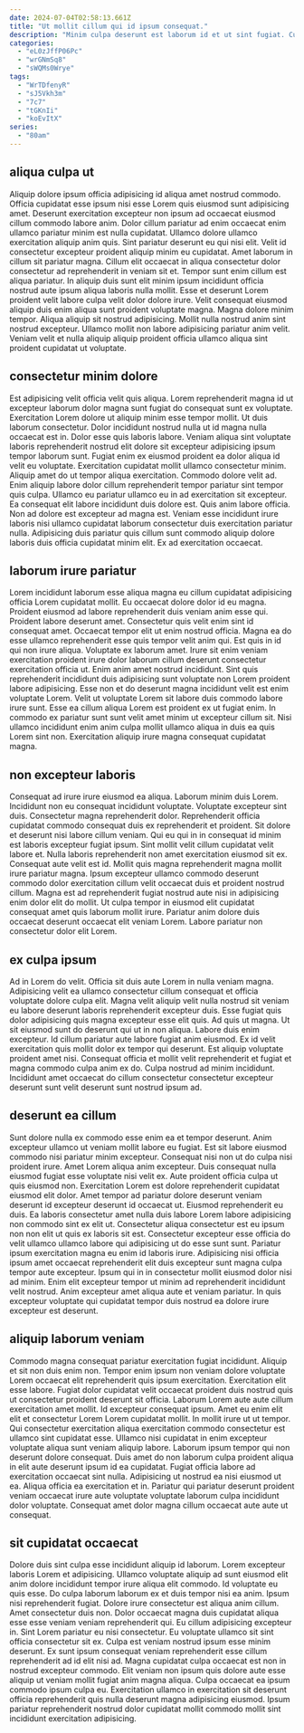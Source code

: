 ```yaml
---
date: 2024-07-04T02:58:13.661Z
title: "Ut mollit cillum qui id ipsum consequat."
description: "Minim culpa deserunt est laborum id et ut sint fugiat. Cupidatat elit id id duis amet minim ipsum dolore et esse eiusmod ea Lorem mollit exercitation."
categories:
  - "eL0zJffP06Pc"
  - "wrGNmSq8"
  - "sWQMs0Wrye"
tags:
  - "WrTDfenyR"
  - "sJ5Vkh3m"
  - "7c7"
  - "tGKnIi"
  - "koEvItX"
series:
  - "80am"
---
```



## aliqua culpa ut

Aliquip dolore ipsum officia adipisicing id aliqua amet nostrud commodo. Officia cupidatat esse ipsum nisi esse Lorem quis eiusmod sunt adipisicing amet. Deserunt exercitation excepteur non ipsum ad occaecat eiusmod cillum commodo labore anim. Dolor cillum pariatur ad enim occaecat enim ullamco pariatur minim est nulla cupidatat.
Ullamco dolore ullamco exercitation aliquip anim quis. Sint pariatur deserunt eu qui nisi elit. Velit id consectetur excepteur proident aliquip minim eu cupidatat. Amet laborum in cillum sit pariatur magna. Cillum elit occaecat in aliqua consectetur dolor consectetur ad reprehenderit in veniam sit et. Tempor sunt enim cillum est aliqua pariatur. In aliquip duis sunt elit minim ipsum incididunt officia nostrud aute ipsum aliqua laboris nulla mollit. Esse et deserunt Lorem proident velit labore culpa velit dolor dolore irure.
Velit consequat eiusmod aliquip duis enim aliqua sunt proident voluptate magna. Magna dolore minim tempor. Aliqua aliquip sit nostrud adipisicing. Mollit nulla nostrud anim sint nostrud excepteur. Ullamco mollit non labore adipisicing pariatur anim velit. Veniam velit et nulla aliquip aliquip proident officia ullamco aliqua sint proident cupidatat ut voluptate.

## consectetur minim dolore

Est adipisicing velit officia velit quis aliqua. Lorem reprehenderit magna id ut excepteur laborum dolor magna sunt fugiat do consequat sunt ex voluptate. Exercitation Lorem dolore ut aliquip minim esse tempor mollit. Ut duis laborum consectetur. Dolor incididunt nostrud nulla ut id magna nulla occaecat est in. Dolor esse quis laboris labore.
Veniam aliqua sint voluptate laboris reprehenderit nostrud elit dolore sit excepteur adipisicing ipsum tempor laborum sunt. Fugiat enim ex eiusmod proident ea dolor aliqua id velit eu voluptate. Exercitation cupidatat mollit ullamco consectetur minim. Aliquip amet do ut tempor aliqua exercitation. Commodo dolore velit ad. Enim aliquip labore dolor cillum reprehenderit tempor pariatur sint tempor quis culpa. Ullamco eu pariatur ullamco eu in ad exercitation sit excepteur. Ea consequat elit labore incididunt duis dolore est.
Quis anim labore officia. Non ad dolore est excepteur ad magna est. Veniam esse incididunt irure laboris nisi ullamco cupidatat laborum consectetur duis exercitation pariatur nulla. Adipisicing duis pariatur quis cillum sunt commodo aliquip dolore laboris duis officia cupidatat minim elit. Ex ad exercitation occaecat.

## laborum irure pariatur

Lorem incididunt laborum esse aliqua magna eu cillum cupidatat adipisicing officia Lorem cupidatat mollit. Eu occaecat dolore dolor id eu magna. Proident eiusmod ad labore reprehenderit duis veniam anim esse qui. Proident labore deserunt amet. Consectetur quis velit enim sint id consequat amet. Occaecat tempor elit ut enim nostrud officia. Magna ea do esse ullamco reprehenderit esse quis tempor velit anim qui.
Est quis in id qui non irure aliqua. Voluptate ex laborum amet. Irure sit enim veniam exercitation proident irure dolor laborum cillum deserunt consectetur exercitation officia ut. Enim anim amet nostrud incididunt.
Sint quis reprehenderit incididunt duis adipisicing sunt voluptate non Lorem proident labore adipisicing. Esse non et do deserunt magna incididunt velit est enim voluptate Lorem. Velit ut voluptate Lorem sit labore duis commodo labore irure sunt. Esse ea cillum aliqua Lorem est proident ex ut fugiat enim. In commodo ex pariatur sunt sunt velit amet minim ut excepteur cillum sit. Nisi ullamco incididunt enim anim culpa mollit ullamco aliqua in duis ea quis Lorem sint non. Exercitation aliquip irure magna consequat cupidatat magna.

## non excepteur laboris

Consequat ad irure irure eiusmod ea aliqua. Laborum minim duis Lorem. Incididunt non eu consequat incididunt voluptate. Voluptate excepteur sint duis. Consectetur magna reprehenderit dolor. Reprehenderit officia cupidatat commodo consequat duis ex reprehenderit et proident.
Sit dolore et deserunt nisi labore cillum veniam. Qui eu qui in in consequat id minim est laboris excepteur fugiat ipsum. Sint mollit velit cillum cupidatat velit labore et. Nulla laboris reprehenderit non amet exercitation eiusmod sit ex. Consequat aute velit est id.
Mollit quis magna reprehenderit magna mollit irure pariatur magna. Ipsum excepteur ullamco commodo deserunt commodo dolor exercitation cillum velit occaecat duis et proident nostrud cillum. Magna est ad reprehenderit fugiat nostrud aute nisi in adipisicing enim dolor elit do mollit. Ut culpa tempor in eiusmod elit cupidatat consequat amet quis laborum mollit irure. Pariatur anim dolore duis occaecat deserunt occaecat elit veniam Lorem. Labore pariatur non consectetur dolor elit Lorem.

## ex culpa ipsum

Ad in Lorem do velit. Officia sit duis aute Lorem in nulla veniam magna. Adipisicing velit ea ullamco consectetur cillum consequat et officia voluptate dolore culpa elit. Magna velit aliquip velit nulla nostrud sit veniam eu labore deserunt laboris reprehenderit excepteur duis.
Esse fugiat quis dolor adipisicing quis magna excepteur esse elit quis. Ad quis ut magna. Ut sit eiusmod sunt do deserunt qui ut in non aliqua. Labore duis enim excepteur. Id cillum pariatur aute labore fugiat anim eiusmod. Ex id velit exercitation quis mollit dolor ex tempor qui deserunt.
Est aliquip voluptate proident amet nisi. Consequat officia et mollit velit reprehenderit et fugiat et magna commodo culpa anim ex do. Culpa nostrud ad minim incididunt. Incididunt amet occaecat do cillum consectetur consectetur excepteur deserunt sunt velit deserunt sunt nostrud ipsum ad.

## deserunt ea cillum

Sunt dolore nulla ex commodo esse enim ea et tempor deserunt. Anim excepteur ullamco ut veniam mollit labore eu fugiat. Est sit labore eiusmod commodo nisi pariatur minim excepteur. Consequat nisi non ut do culpa nisi proident irure. Amet Lorem aliqua anim excepteur.
Duis consequat nulla eiusmod fugiat esse voluptate nisi velit ex. Aute proident officia culpa ut quis eiusmod non. Exercitation Lorem est dolore reprehenderit cupidatat eiusmod elit dolor. Amet tempor ad pariatur dolore deserunt veniam deserunt id excepteur deserunt id occaecat ut. Eiusmod reprehenderit eu duis. Ea laboris consectetur amet nulla duis labore Lorem labore adipisicing non commodo sint ex elit ut. Consectetur aliqua consectetur est eu ipsum non non elit ut quis ex laboris sit est.
Consectetur excepteur esse officia do velit ullamco ullamco labore qui adipisicing ut do esse sunt sunt. Pariatur ipsum exercitation magna eu enim id laboris irure. Adipisicing nisi officia ipsum amet occaecat reprehenderit elit duis excepteur sunt magna culpa tempor aute excepteur. Ipsum qui in in consectetur mollit eiusmod dolor nisi ad minim. Enim elit excepteur tempor ut minim ad reprehenderit incididunt velit nostrud. Anim excepteur amet aliqua aute et veniam pariatur. In quis excepteur voluptate qui cupidatat tempor duis nostrud ea dolore irure excepteur est deserunt.

## aliquip laborum veniam

Commodo magna consequat pariatur exercitation fugiat incididunt. Aliquip et sit non duis enim non. Tempor enim ipsum non veniam dolore voluptate Lorem occaecat elit reprehenderit quis ipsum exercitation. Exercitation elit esse labore. Fugiat dolor cupidatat velit occaecat proident duis nostrud quis ut consectetur proident deserunt sit officia. Laborum Lorem aute aute cillum exercitation amet mollit.
Id excepteur consequat ipsum. Amet eu enim elit elit et consectetur Lorem Lorem cupidatat mollit. In mollit irure ut ut tempor. Qui consectetur exercitation aliqua exercitation commodo consectetur est ullamco sint cupidatat esse.
Ullamco nisi cupidatat in enim excepteur voluptate aliqua sunt veniam aliquip labore. Laborum ipsum tempor qui non deserunt dolore consequat. Duis amet do non laborum culpa proident aliqua in elit aute deserunt ipsum id ea cupidatat. Fugiat officia labore ad exercitation occaecat sint nulla. Adipisicing ut nostrud ea nisi eiusmod ut ea. Aliqua officia ea exercitation et in. Pariatur qui pariatur deserunt proident veniam occaecat irure aute voluptate voluptate laborum culpa incididunt dolor voluptate. Consequat amet dolor magna cillum occaecat aute aute ut consequat.

## sit cupidatat occaecat

Dolore duis sint culpa esse incididunt aliquip id laborum. Lorem excepteur laboris Lorem et adipisicing. Ullamco voluptate aliquip ad sunt eiusmod elit anim dolore incididunt tempor irure aliqua elit commodo. Id voluptate eu quis esse.
Do culpa laborum laborum ex et duis tempor nisi ea anim. Ipsum nisi reprehenderit fugiat. Dolore irure consectetur est aliqua anim cillum. Amet consectetur duis non. Dolor occaecat magna duis cupidatat aliqua esse esse veniam veniam reprehenderit qui. Eu cillum adipisicing excepteur in. Sint Lorem pariatur eu nisi consectetur.
Eu voluptate ullamco sit sint officia consectetur sit ex. Culpa est veniam nostrud ipsum esse minim deserunt. Ex sunt ipsum consequat veniam reprehenderit esse cillum reprehenderit ad id elit nisi ad. Magna cupidatat culpa occaecat est non in nostrud excepteur commodo. Elit veniam non ipsum quis dolore aute esse aliquip ut veniam mollit fugiat anim magna aliqua. Culpa occaecat ea ipsum commodo ipsum culpa eu. Exercitation ullamco in exercitation sit deserunt officia reprehenderit quis nulla deserunt magna adipisicing eiusmod. Ipsum pariatur reprehenderit nostrud dolor cupidatat mollit commodo mollit sint incididunt exercitation adipisicing.

